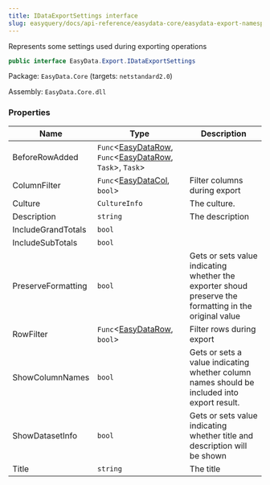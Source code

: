 ```yaml
---
title: IDataExportSettings interface
slug: easyquery/docs/api-reference/easydata-core/easydata-export-namespace/idataexportsettings-interface
---
```



Represents some settings used during exporting operations
```csharp
public interface EasyData.Export.IDataExportSettings

```
Package: `EasyData.Core` (targets: `netstandard2.0`)

Assembly: `EasyData.Core.dll`

### Properties

| Name | Type | Description | 
| --- | --- | --- | 
| BeforeRowAdded | `Func`&lt;[EasyDataRow](/api-reference/easydata-core/easydata-namespace/easydatarow-class), `Func`&lt;[EasyDataRow](/api-reference/easydata-core/easydata-namespace/easydatarow-class), `Task`&gt;, `Task`&gt; |  | 
| ColumnFilter | `Func`&lt;[EasyDataCol](/api-reference/easydata-core/easydata-namespace/easydatacol-class), `bool`&gt; | Filter columns during export | 
| Culture | `CultureInfo` | The culture. | 
| Description | `string` | The description | 
| IncludeGrandTotals | `bool` |  | 
| IncludeSubTotals | `bool` |  | 
| PreserveFormatting | `bool` | Gets or sets value indicating whether the exporter shoud preserve the formatting in the original value | 
| RowFilter | `Func`&lt;[EasyDataRow](/api-reference/easydata-core/easydata-namespace/easydatarow-class), `bool`&gt; | Filter rows during export | 
| ShowColumnNames | `bool` | Gets or sets a value indicating whether column names should be included into export result. | 
| ShowDatasetInfo | `bool` | Gets or sets value indicating whether title and description will be shown | 
| Title | `string` | The title |